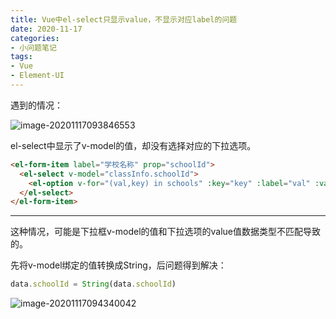 ```yaml
---
title: Vue中el-select只显示value，不显示对应label的问题
date: 2020-11-17
categories:
- 小问题笔记
tags:
- Vue
- Element-UI
---
```


遇到的情况：

![image-20201117093846553](https://images.shiguangping.com//imgs/20201117093853.png)

el-select中显示了v-model的值，却没有选择对应的下拉选项。

```html
<el-form-item label="学校名称" prop="schoolId">
  <el-select v-model="classInfo.schoolId">
    <el-option v-for="(val,key) in schools" :key="key" :label="val" :value="key" />
  </el-select>
</el-form-item>
```
---

这种情况，可能是下拉框v-model的值和下拉选项的value值数据类型不匹配导致的。

先将v-model绑定的值转换成String，后问题得到解决：

```javascript
data.schoolId = String(data.schoolId)
```

![image-20201117094340042](https://images.shiguangping.com//imgs/20201117094340.png)
